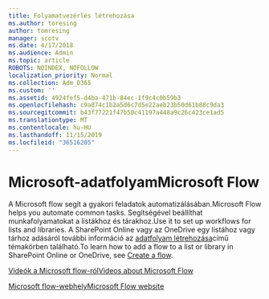 ```yaml
---
title: Folyamatvezérlés létrehozása
ms.author: toresing
author: tomresing
manager: scotv
ms.date: 4/17/2018
ms.audience: Admin
ms.topic: article
ROBOTS: NOINDEX, NOFOLLOW
localization_priority: Normal
ms.collection: Adm_O365
ms.custom: ''
ms.assetid: 4924fef5-d4ba-471b-84ec-1f9c4c0b59b3
ms.openlocfilehash: c9a874c1b2a5d6c7d5e22aeb23b50d61b88c9da3
ms.sourcegitcommit: b43f77221f47b50c41197a448a9c26c423ce1ad5
ms.translationtype: MT
ms.contentlocale: hu-HU
ms.lasthandoff: 11/15/2019
ms.locfileid: "36516205"
---
```

# <a name="microsoft-flow"></a><span data-ttu-id="8dbba-102">Microsoft-adatfolyam</span><span class="sxs-lookup"><span data-stu-id="8dbba-102">Microsoft Flow</span></span>

<span data-ttu-id="8dbba-103">A Microsoft flow segít a gyakori feladatok automatizálásában.</span><span class="sxs-lookup"><span data-stu-id="8dbba-103">Microsoft Flow helps you automate common tasks.</span></span> <span data-ttu-id="8dbba-104">Segítségével beállíthat munkafolyamatokat a listákhoz és tárakhoz.</span><span class="sxs-lookup"><span data-stu-id="8dbba-104">Use it to set up workflows for lists and libraries.</span></span> <span data-ttu-id="8dbba-105">A SharePoint Online vagy az OneDrive egy listához vagy tárhoz adásáról további információ az [adatfolyam létrehozása](https://go.microsoft.com/fwlink/?linkid=869408)című témakörben található.</span><span class="sxs-lookup"><span data-stu-id="8dbba-105">To learn how to add a flow to a list or library in SharePoint Online or OneDrive, see [Create a flow](https://go.microsoft.com/fwlink/?linkid=869408).</span></span>
  
[<span data-ttu-id="8dbba-106">Videók a Microsoft flow-ról</span><span class="sxs-lookup"><span data-stu-id="8dbba-106">Videos about Microsoft Flow</span></span>](https://go.microsoft.com/fwlink/?linkid=864641)
  
[<span data-ttu-id="8dbba-107">Microsoft flow-webhely</span><span class="sxs-lookup"><span data-stu-id="8dbba-107">Microsoft Flow website</span></span>](https://go.microsoft.com/fwlink/?linkid=864642)
  

